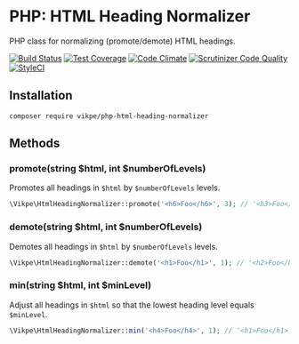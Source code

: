 # PHP: HTML Heading Normalizer
PHP class for normalizing (promote/demote) HTML headings.

[![Build Status](https://travis-ci.org/vikpe/php-html-heading-normalizer.svg?branch=master)](https://travis-ci.org/vikpe/php-html-heading-normalizer)
[![Test Coverage](https://codeclimate.com/github/vikpe/php-html-heading-normalizer/badges/coverage.svg)](https://codeclimate.com/github/vikpe/php-html-heading-normalizer/coverage)
[![Code Climate](https://codeclimate.com/github/vikpe/php-html-heading-normalizer/badges/gpa.svg)](https://codeclimate.com/github/vikpe/php-html-heading-normalizer)
[![Scrutinizer Code Quality](https://scrutinizer-ci.com/g/vikpe/php-html-heading-normalizer/badges/quality-score.png?b=master)](https://scrutinizer-ci.com/g/vikpe/php-html-heading-normalizer/?branch=master)
[![StyleCI](https://styleci.io/repos/77139895/shield?branch=master)](https://styleci.io/repos/77139895)

## Installation
```
composer require vikpe/php-html-heading-normalizer
```

## Methods
### promote(string $html, int $numberOfLevels)
Promotes all headings in `$html` by `$numberOfLevels` levels.

```php
\Vikpe\HtmlHeadingNormalizer::promote('<h6>Foo</h6>', 3); // '<h3>Foo</h3>'
```

### demote(string $html, int $numberOfLevels)
Demotes all headings in `$html` by `$numberOfLevels` levels.
```php
\Vikpe\HtmlHeadingNormalizer::demote('<h1>Foo</h1>', 1); // '<h2>Foo</h2>'
```

### min(string $html, int $minLevel)
Adjust all headings in `$html` so that the lowest heading level equals `$minLevel`.
```php
\Vikpe\HtmlHeadingNormalizer::min('<h4>Foo</h4>', 1); // '<h1>Foo</h1>'
```
